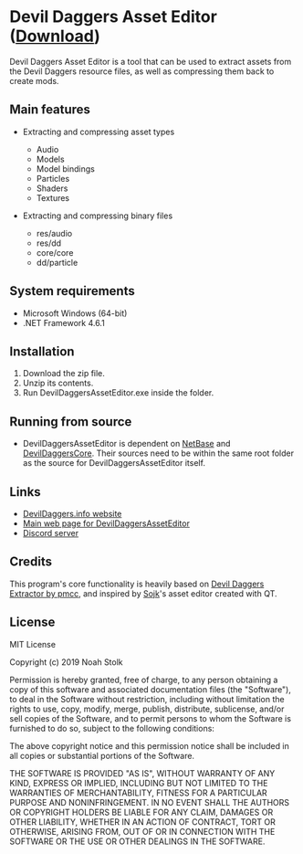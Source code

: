 # Devil Daggers Asset Editor ([Download](https://devildaggers.info/API/GetTool?toolName=DevilDaggersAssetEditor))

Devil Daggers Asset Editor is a tool that can be used to extract assets from the Devil Daggers resource files, as well as compressing them back to create mods.

## Main features

- Extracting and compressing asset types
	- Audio
	- Models
	- Model bindings
	- Particles
	- Shaders
	- Textures

- Extracting and compressing binary files
	- res/audio
	- res/dd
	- core/core
	- dd/particle

## System requirements

- Microsoft Windows (64-bit)
- .NET Framework 4.6.1

## Installation

1. Download the zip file.
2. Unzip its contents.
3. Run DevilDaggersAssetEditor.exe inside the folder.

## Running from source

- DevilDaggersAssetEditor is dependent on [NetBase](https://github.com/NoahStolk/netbase/src/master/) and [DevilDaggersCore](https://github.com/NoahStolk/devildaggerscore/src/master/). Their sources need to be within the same root folder as the source for DevilDaggersAssetEditor itself.

## Links

- [DevilDaggers.info website](https://devildaggers.info)
- [Main web page for DevilDaggersAssetEditor](https://devildaggers.info/Tools/DevilDaggersAssetEditor)
- [Discord server](https://discord.gg/NF32j8S)

## Credits

This program's core functionality is heavily based on [Devil Daggers Extractor by pmcc](https://github.com/pmcc/devil-daggers-extractor), and inspired by [Sojk](https://github.com/sojk)'s asset editor created with QT.

## License

MIT License

Copyright (c) 2019 Noah Stolk

Permission is hereby granted, free of charge, to any person obtaining a copy
of this software and associated documentation files (the "Software"), to deal
in the Software without restriction, including without limitation the rights
to use, copy, modify, merge, publish, distribute, sublicense, and/or sell
copies of the Software, and to permit persons to whom the Software is
furnished to do so, subject to the following conditions:

The above copyright notice and this permission notice shall be included in all
copies or substantial portions of the Software.

THE SOFTWARE IS PROVIDED "AS IS", WITHOUT WARRANTY OF ANY KIND, EXPRESS OR
IMPLIED, INCLUDING BUT NOT LIMITED TO THE WARRANTIES OF MERCHANTABILITY,
FITNESS FOR A PARTICULAR PURPOSE AND NONINFRINGEMENT. IN NO EVENT SHALL THE
AUTHORS OR COPYRIGHT HOLDERS BE LIABLE FOR ANY CLAIM, DAMAGES OR OTHER
LIABILITY, WHETHER IN AN ACTION OF CONTRACT, TORT OR OTHERWISE, ARISING FROM,
OUT OF OR IN CONNECTION WITH THE SOFTWARE OR THE USE OR OTHER DEALINGS IN THE
SOFTWARE.
